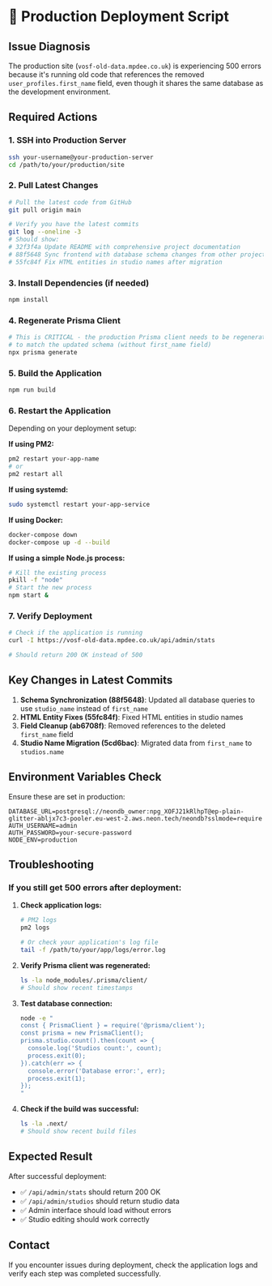 # 🚀 Production Deployment Script

## Issue Diagnosis
The production site (`vosf-old-data.mpdee.co.uk`) is experiencing 500 errors because it's running old code that references the removed `user_profiles.first_name` field, even though it shares the same database as the development environment.

## Required Actions

### 1. SSH into Production Server
```bash
ssh your-username@your-production-server
cd /path/to/your/production/site
```

### 2. Pull Latest Changes
```bash
# Pull the latest code from GitHub
git pull origin main

# Verify you have the latest commits
git log --oneline -3
# Should show:
# 32f3f4a Update README with comprehensive project documentation
# 88f5648 Sync frontend with database schema changes from other project
# 55fc84f Fix HTML entities in studio names after migration
```

### 3. Install Dependencies (if needed)
```bash
npm install
```

### 4. Regenerate Prisma Client
```bash
# This is CRITICAL - the production Prisma client needs to be regenerated
# to match the updated schema (without first_name field)
npx prisma generate
```

### 5. Build the Application
```bash
npm run build
```

### 6. Restart the Application
Depending on your deployment setup:

**If using PM2:**
```bash
pm2 restart your-app-name
# or
pm2 restart all
```

**If using systemd:**
```bash
sudo systemctl restart your-app-service
```

**If using Docker:**
```bash
docker-compose down
docker-compose up -d --build
```

**If using a simple Node.js process:**
```bash
# Kill the existing process
pkill -f "node"
# Start the new process
npm start &
```

### 7. Verify Deployment
```bash
# Check if the application is running
curl -I https://vosf-old-data.mpdee.co.uk/api/admin/stats

# Should return 200 OK instead of 500
```

## Key Changes in Latest Commits

1. **Schema Synchronization (88f5648)**: Updated all database queries to use `studio_name` instead of `first_name`
2. **HTML Entity Fixes (55fc84f)**: Fixed HTML entities in studio names
3. **Field Cleanup (ab6708f)**: Removed references to the deleted `first_name` field
4. **Studio Name Migration (5cd6bac)**: Migrated data from `first_name` to `studios.name`

## Environment Variables Check
Ensure these are set in production:
```env
DATABASE_URL=postgresql://neondb_owner:npg_XOFJ21kRlhpT@ep-plain-glitter-abljx7c3-pooler.eu-west-2.aws.neon.tech/neondb?sslmode=require
AUTH_USERNAME=admin
AUTH_PASSWORD=your-secure-password
NODE_ENV=production
```

## Troubleshooting

### If you still get 500 errors after deployment:

1. **Check application logs:**
   ```bash
   # PM2 logs
   pm2 logs
   
   # Or check your application's log file
   tail -f /path/to/your/app/logs/error.log
   ```

2. **Verify Prisma client was regenerated:**
   ```bash
   ls -la node_modules/.prisma/client/
   # Should show recent timestamps
   ```

3. **Test database connection:**
   ```bash
   node -e "
   const { PrismaClient } = require('@prisma/client');
   const prisma = new PrismaClient();
   prisma.studio.count().then(count => {
     console.log('Studios count:', count);
     process.exit(0);
   }).catch(err => {
     console.error('Database error:', err);
     process.exit(1);
   });
   "
   ```

4. **Check if the build was successful:**
   ```bash
   ls -la .next/
   # Should show recent build files
   ```

## Expected Result
After successful deployment:
- ✅ `/api/admin/stats` should return 200 OK
- ✅ `/api/admin/studios` should return studio data
- ✅ Admin interface should load without errors
- ✅ Studio editing should work correctly

## Contact
If you encounter issues during deployment, check the application logs and verify each step was completed successfully.
